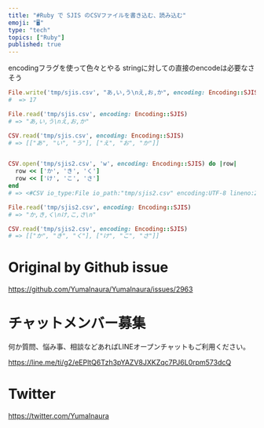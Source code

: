```yaml
---
title: "#Ruby で SJIS のCSVファイルを書き込む、読み込む"
emoji: "🖥"
type: "tech"
topics: ["Ruby"]
published: true
---
```


encodingフラグを使って色々とやる
stringに対しての直接のencodeは必要なさそう

```rb
File.write('tmp/sjis.csv', "あ,い,う\nえ,お,か", encoding: Encoding::SJIS)
#  => 17

File.read('tmp/sjis.csv', encoding: Encoding::SJIS)
# => "あ,い,う\nえ,お,か"

CSV.read('tmp/sjis.csv', encoding: Encoding::SJIS)
# => [["あ", "い", "う"], ["え", "お", "か"]]


CSV.open('tmp/sjis2.csv', 'w', encoding: Encoding::SJIS) do |row|
  row << ['か', 'き', 'く']
  row << ['け', 'こ', 'さ']
end
# => <#CSV io_type:File io_path:"tmp/sjis2.csv" encoding:UTF-8 lineno:2 col_sep:"," row_sep:"\n" quote_char:"\"">

File.read('tmp/sjis2.csv', encoding: Encoding::SJIS)
# => "か,き,く\nけ,こ,さ\n"

CSV.read('tmp/sjis2.csv', encoding: Encoding::SJIS)
# => [["か", "き", "く"], ["け", "こ", "さ"]]

```

# Original by Github issue

https://github.com/YumaInaura/YumaInaura/issues/2963








<!-- Update From Qiita API -->

# チャットメンバー募集


何か質問、悩み事、相談などあればLINEオープンチャットもご利用ください。

https://line.me/ti/g2/eEPltQ6Tzh3pYAZV8JXKZqc7PJ6L0rpm573dcQ





# Twitter


https://twitter.com/YumaInaura


<!-- Update From Qiita API -->


